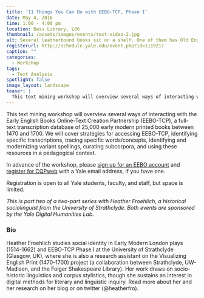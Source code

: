 ```yaml
---
title: '11 Things You Can Do with EEBO-TCP, Phase I'
date: May 4, 2016
time: 1:00 - 4:00 pm
location: Bass Library, L06
thumbnail: /assets/images/events/text-video-2.jpg
alt: Several leatherbound books sit on a shelf. One of them has Old English text written along the spine
registerurl: http://schedule.yale.edu/event.php?id=1119217
caption: ""
categories:
  - Workshop
tags:
  - Text Analysis
spotlight: false
image_layout: landscape
teaser: |
  This text mining workshop will overview several ways of interacting with the Early English Books Online-Text Creation Partnership.
---
```

This text mining workshop will overview several ways of interacting with the Early English Books Online-Text Creation Partnership (EEBO-TCP), a full-text transcription database of 25,000 early modern printed books between 1470 and 1700. We will cover strategies for accessing EEBO-TCP, identifying specific transcriptions, tracing specific words/concepts, identifying and modernizing variant spellings, curating subcorpora, and using these resources in a pedagogical context.

In advance of the workshop, please <a href='http://corpus.byu.edu/eebo' target='_blank'>sign up for an EEBO account</a> and <a href='http://cqpweb.lancs.ac.uk' target='_blank'>register for CQPweb</a> with a Yale email address, if you have one.

Registration is open to all Yale students, faculty, and staff, but space is limited.

*This is part two of a two-part series with Heather Froehlich, a historical sociolinguist from the University of Strathclyde. Both events are sponsored by the Yale Digital Humanities Lab.*

### Bio
Heather Froehlich studies social identity in Early Modern London plays (1514-1662) and EEBO-TCP Phase I at the University of Strathclyde (Glasgow, UK), where she is also a research assistant on the Visualizing English Print (1470-1700) project (a collaboration between Strathclyde, UW-Madison, and the Folger Shakespeare Library). Her work draws on socio-historic linguistics and corpus stylistics, though she sustains an interest in digital methods for literary and linguistic inquiry. Read more about her and her research on her blog or on twitter (@heatherfro).
